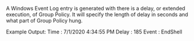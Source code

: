 A Windows Event Log entry is generated with there is a delay, or extended execution, of Group Policy. It will specify the length of delay in seconds and what part of Group Policy hung.

Example Output:
Time  : 7/1/2020 4:34:55 PM
Delay : 185
Event : EndShell